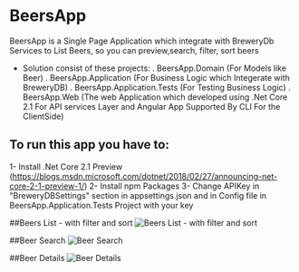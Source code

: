 # BeersApp
BeersApp is a Single Page Application which integrate with BreweryDb Services to List Beers, so you can preview,search, filter, sort beers
- Solution consist of these projects:
	. BeersApp.Domain (For Models like Beer)
	. BeersApp.Application (For Business Logic which Integerate with BreweryDB)
	. BeersApp.Application.Tests (For Testing Business Logic)
	. BeersApp.Web (The web Application which developed using .Net Core 2.1 For API services Layer and Angular App Supported By CLI For the ClientSide)

## To run this app you have to:
1- Install .Net Core 2.1 Preview (https://blogs.msdn.microsoft.com/dotnet/2018/02/27/announcing-net-core-2-1-preview-1/)
2- Install npm Packages
3- Change APIKey in "BreweryDBSettings" section in appsettings.json and in Config file in BeersApp.Application.Tests Project with your key 

##Beers List - with filter and sort
![Beers List - with filter and sort](https://lh6.googleusercontent.com/BAS5qim0gWYahGpf4vtjSfpjwd1_L1u1_tLuhOUhICtBBS2BABu9t_OX2bApm49OPvhkzAG1BNNV8A=w1366-h637-rw)

##Beer Search
![Beer Search](https://lh3.googleusercontent.com/u_CfnMCZ3es7KCMdaVBYcwL_dS-FzieUogahTp_yD9bk0QQpNbNYUuQAMSHvudaA9E_3RpqQN5ZjHCYntxSA=w1366-h637-rw)

##Beer Details
![Beer Details](https://lh4.googleusercontent.com/FHhf67OvtN9K7JqiJDM089FLIR3MSuiUli1UZMpL5C-F5BccNnkyXtPir9vOSwV7zrRYYPA2CMJ7Vx6w9F_9=w1366-h637-rw)